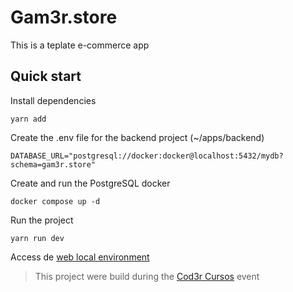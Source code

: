 # Gam3r.store

This is a teplate e-commerce app

## Quick start

Install dependencies

```shell
yarn add
```

Create the .env file for the backend project (~/apps/backend)

```env
DATABASE_URL="postgresql://docker:docker@localhost:5432/mydb?schema=gam3r.store"
```

Create and run the PostgreSQL docker

```shell
docker compose up -d
```

Run the project

```shell
yarn run dev
```

Access de [web local environment](http://localhost:3000)

> This project were build during the [Cod3r Cursos](https://www.formacao.dev/) event
